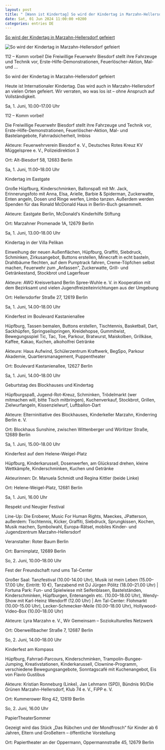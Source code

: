 ```yaml
---
layout: post
title: " [Wann ist Kindertag] So wird der Kindertag in Marzahn-Hellersdorf gefeiert"
date: Sat, 01 Jun 2024 11:00:00 +0200
categories: entries DE
---
```

[So wird der Kindertag in Marzahn-Hellersdorf gefeiert](https://www.die-hellersdorfer.berlin/2024/06/01/so-wird-der-kindertag-in-marzahn-hellersdorf-gefeiert/)

![So wird der Kindertag in Marzahn-Hellersdorf gefeiert](https://image.jimcdn.com/app/cms/image/transf/dimension=4000x3000:format=jpg/path/sce6141b02519b1e3/image/i63a744e5490a6bbb/version/1717225238/so-wird-der-kindertag-in-marzahn-hellersdorf-gefeiert.jpg)

112 – Komm vorbei! Die Freiwillige Feuerwehr Biesdorf stellt ihre Fahrzeuge und Technik vor, Erste-Hilfe-Demonstrationen, Feuerlöscher-Aktion, Mal- und ...

So wird der Kindertag in Marzahn-Hellersdorf gefeiert

Heute ist Internationaler Kindertag. Das wird auch in Marzahn-Hellersdorf an vielen Orten gefeiert. Wir verraten, wo was los ist – ohne Anspruch auf Vollständigkeit.

Sa, 1. Juni, 10.00–17.00 Uhr

112 – Komm vorbei!

Die Freiwillige Feuerwehr Biesdorf stellt ihre Fahrzeuge und Technik vor, Erste-Hilfe-Demonstrationen, Feuerlöscher-Aktion, Mal- und Bastelangebote, Fahrradsicherheit, Imbiss

Akteure: Feuerwehrverein Biesdorf e. V., Deutsches Rotes Kreuz KV Müggelspree e. V., Polizeidirektion 3

Ort: Alt-Biesdorf 58, 12683 Berlin

Sa, 1. Juni, 11.00–18.00 Uhr

Kindertag im Eastgate

Große Hüpfburg, Kinderschminken, Ballonspaß mit Mr. Jack, Erinnerungsfoto mit Anna, Elsa, Arielle, Barbie & Spiderman, Zuckerwatte, Enten angeln, Dosen und Ringe werfen, Limbo tanzen. Außerdem werden Spenden für das Ronald McDonald Haus in Berlin-Buch gesammelt.

Akteure: Eastgate Berlin, McDonald‘s Kinderhilfe Stiftung

Ort: Marzahner Promenade 1A, 12679 Berlin

Sa, 1. Juni, 13.00–18.00 Uhr

Kindertag in der Villa Pelikan

Einweihung der neuen Außenflächen, Hüpfburg, Graffiti, Siebdruck, Schminken, Zirkusangebot, Buttons erstellen, Minecraft in echt basteln, Drahtbäume flechten, auf dem Pumptrack fahren, Creme-Töpfchen selbst machen, Feuerwehr zum „Anfassen", Zuckerwatte, Grill- und Getränkestand, Stockbrot und Lagerfeuer

Akteure: AWO Kreisverband Berlin Spree-Wuhle e. V. in Kooperation mit dem Bezirksamt und vielen Jugendfreizeiteinrichtungen aus der Umgebung

Ort: Hellersdorfer Straße 27, 12619 Berlin

Sa, 1. Juni, 14.00–18.00 Uhr

Kinderfest im Boulevard Kastanienallee

Hüpfburg, Tassen bemalen, Buttons erstellen, Tischtennis, Basketball, Dart, Sackhüpfen, Springseilspringen, Kreidehopse, Gummitwist, Bewegungsspiel Tic, Tac, Toe, Parkour, Bratwurst, Maiskolben, Grillkäse, Kaffee, Kakao, Kuchen, alkoholfrei Getränke

Akteure: Haus Aufwind, Schülerzentrum Kraftwerk, BegSpo, Parkour Akademie, Quartiersmanagement, Puppentheater

Ort: Boulevard Kastanienallee, 12627 Berlin

Sa, 1. Juni, 14.00–18.00 Uhr

Geburtstag des Blockhauses und Kindertag

Hüpfburgspaß, Jugend-Rot-Kreuz, Schminken, Trödelmarkt (wer mitmachen will, bitte Tisch mitbringen), Kuchenverkauf, Stockbrot, Grillen, Zielwurfangeln, Kissenzielwurf, Luftballon-Dart

Akteure: Elterninitiative des Blockhauses, Kinderkeller Marzahn, Kinderring Berlin e. V.

Ort: Blockhaus Sunshine, zwischen Wittenberger und Wörlitzer Straße, 12689 Berlin

Sa, 1. Juni, 15.00–18.00 Uhr

Kinderfest auf dem Helene-Weigel-Platz

Hüpfburg, Kinderkarussell, Dosenwerfen, am Glücksrad drehen, kleine Wettkämpfe, Kinderschminken, Kuchen und Getränke

Akteurinnen: Dr. Manuela Schmidt und Regina Kittler (beide Linke)

Ort: Helene-Weigel-Platz, 12681 Berlin

Sa, 1. Juni, 16.00 Uhr

Respekt und Neugier Festival

Line-Up: Die Eroberer, Music For Human Rights, Maeckes, JPatterson, außerdem: Tischtennis, Kicker, Graffiti, Siebdruck, Sprungkissen, Kochen, Musik machen, Symbolwahl, Europa-Rätsel, mobiles Kinder- und Jugendzentrum Marzahn-Hellersdorf

Veranstalter: Roter Baum Berlin

Ort: Barnimplatz, 12689 Berlin

So, 2. Juni, 10.00–18.00 Uhr

Fest der Freundschaft rund ums Tal-Center

Großer Saal: Tanzfestival (10.00-14.00 Uhr), Musik ist mein Leben (15.00–17.00 Uhr, Eintritt: 10 €), Tanzabend mit DJ Jürgen Pölitz (18.00–21.00 Uhr) | Fortuna Park: Fun- und Spielwiese mit Seifenblasen, Bastelständen, Kinderschminken, Hüpfburgen, Entenangeln etc. (10.00–18.00 Uhr), Wendy-Show mit Karl-Heinz Wendorff (12.00 Uhr) | Am Tal-Center: Flohmarkt (10.00–15.00 Uhr), Lecker-Schmecker-Meile (10.00–18.00 Uhr), Hollywood-Video-Box (10.00–18.00 Uhr)

Akteure: Lyra Marzahn e. V., Wir Gemeinsam – Soziokulturelles Netzwerk

Ort: Oberweißbacher Straße 7, 12687 Berlin

So, 2. Juni, 14.00–18.00 Uhr

Kinderfest am Kompass

Hüpfburg, Fahrrad-Parcours, Kinderschminken, Trampolin-Bungee-Jumping, Kreativstationen, Kinderkarussell, Clownine-Programm, verschiedene Bewegungsangebote, Sonntagscafé mit Kuchenangebot, Eis von Flavio Gustibus

Akteure: Kristian Ronneburg (Linke), Jan Lehmann (SPD), Bündnis 90/Die Grünen Marzahn-Hellersdorf, Klub 74 e. V., FiPP e. V.

Ort: Kummerower Ring 42, 12619 Berlin

So, 2. Juni, 16.00 Uhr

PapierTheaterSommer

Gezeigt wird das Stück „Das Rübchen und der Mondfrosch“ für Kinder ab 6 Jahren, Eltern und Großeltern – öffentliche Vorstellung

Ort: Papiertheater an der Oppermann, Oppermannstraße 45, 12679 Berlin


